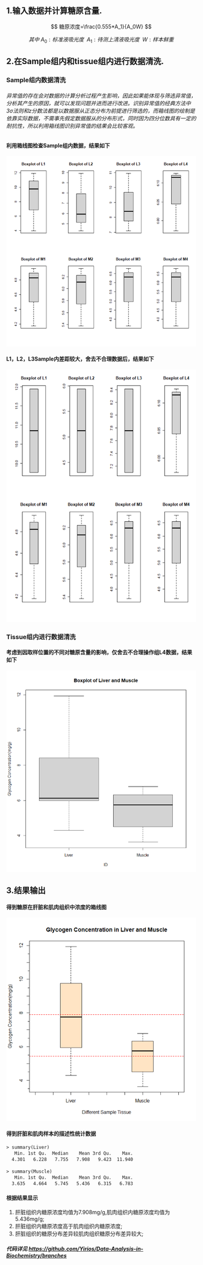 ## 1.输入数据并计算糖原含量.
$$
糖原浓度=\frac{0.555*A_1}{A_0W}
$$

$$
其中~A_0:标准液吸光度~~A_1:待测上清液吸光度~~W:样本鲜重
$$

## 2.在Sample组内和tissue组内进行数据清洗.
### Sample组内数据清洗
###### 异常值的存在会对数据的计算分析过程产生影响，因此如果能体现与筛选异常值，分析其产生的原因，就可以发现问题并进而进行改进。识别异常值的经典方法中3σ法则和z分数法都是以数据服从正态分布为前提进行筛选的，而箱线图的绘制是依靠实际数据，不需事先假定数据服从的分布形式，同时因为四分位数具有一定的耐抗性，所以利用箱线图识别异常值的结果会比较客观。

#### 利用箱线图检查Sample组内数据，结果如下
![Alt text](DataClearInSample.png)
#### L1，L2，L3Sample内差距较大，舍去不合理数据后，结果如下
![Alt text](AfterDataClear.png)
### Tissue组内进行数据清洗
#### 考虑到因取样位置的不同对糖原含量的影响，仅舍去不合理操作组L4数据，结果如下
![Alt text](AfterDataClear2.png)

## 3.结果输出
#### 得到糖原在肝脏和肌肉组织中浓度的箱线图   
![Alt text](Result.png)
#### 得到肝脏和肌肉样本的描述性统计数据
```text
> summary(Liver)
   Min. 1st Qu.  Median    Mean 3rd Qu.    Max.
  4.301   6.228   7.755   7.908   9.423  11.940

> summary(Muscle)
   Min. 1st Qu.  Median    Mean 3rd Qu.    Max.
  3.635   4.664   5.745   5.436   6.315   6.783
```
#### 根据结果显示 
1. 肝脏组织内糖原浓度均值为7.908mg/g,肌肉组织内糖原浓度均值为5.436mg/g;
2. 肝脏组织内糖原浓度高于肌肉组织内糖原浓度;
3. 肝脏组织的糖原分布差异较肌肉组织糖原分布差异较大;

##### 代码详见 https://github.com/Yirios/Data-Analysis-in-Biochemistry/branches
